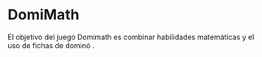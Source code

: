 # DomiMath
El objetivo del juego Domimath es combinar habilidades matemáticas y el uso de fichas de dominó .  
